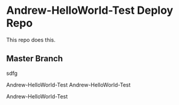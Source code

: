 # Andrew-HelloWorld-Test Deploy Repo
This repo does this.

## Master Branch

sdfg


Andrew-HelloWorld-Test
Andrew-HelloWorld-Test

Andrew-HelloWorld-Test
